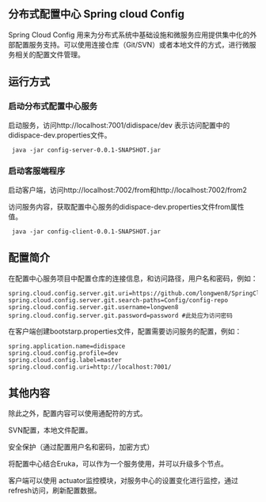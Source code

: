 ## 分布式配置中心  Spring cloud Config

 Spring Cloud Config 用来为分布式系统中基础设施和微服务应用提供集中化的外部配置服务支持。可以使用连接仓库（Git/SVN）或者本地文件的方式，进行微服务相关的配置文件管理。


## 运行方式

### 启动分布式配置中心服务

   启动服务，访问http://localhost:7001/didispace/dev 表示访问配置中的 didispace-dev.properties文件。

     java -jar config-server-0.0.1-SNAPSHOT.jar

   
### 启动客服端程序

   启动客户端，访问http://localhost:7002/from和http://localhost:7002/from2 

   访问服务内容，获取配置中心服务的didispace-dev.properties文件from属性值。

     java -jar config-client-0.0.1-SNAPSHOT.jar


## 配置简介
在配置中心服务项目中配置仓库的连接信息，和访问路径，用户名和密码，例如：
		
    spring.cloud.config.server.git.uri=https://github.com/longwen8/SpringCloudDemo/
	spring.cloud.config.server.git.search-paths=Config/config-repo
	spring.cloud.config.server.git.username=longwen8
	spring.cloud.config.server.git.password=password #此处应为访问密码


在客户端创建bootstarp.properties文件，配置需要访问服务的配置，例如：

    spring.application.name=didispace
	spring.cloud.config.profile=dev
	spring.cloud.config.label=master
	spring.cloud.config.uri=http://localhost:7001/



## 其他内容

除此之外，配置内容可以使用通配符的方式。

SVN配置，本地文件配置。

安全保护（通过配置用户名和密码，加密方式）

将配置中心结合Eruka，可以作为一个服务使用，并可以升级多个节点。

客户端可以使用 actuator监控模块，对服务中心的设置变化进行监控，通过refresh访问，刷新配置数据。


